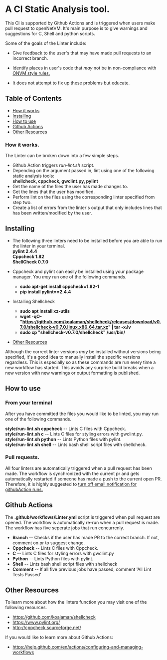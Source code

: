 # A CI Static Analysis tool.

This CI is supported by Github Actions and is triggered when users make pull request to openNetVM.
It's main purpose is to give warnings and suggestions for C, Shell and python scripts. 

Some of the goals of the Linter include:

* Give feedback to the user's that may have made pull requests to an incorrect branch.

* Identify places in user's code that *may* not be in non-compliance with [ONVM style rules.](styleguide.md)

* It does not attempt to fix up these problems but educate.

## Table of Contents

* [How it works](#how-it-works)
* [Installing](#installing)
* [How to use](#how-to-use)
* [Github Actions](#github-actions)
* [Other Resources](#other-resources)

### How it works.

The Linter can be broken down into a few simple steps.

* Github Action triggers *run-lint.sh* script.
* Depending on the argument passed in, lint using one of the following static analysis tools: \
  **shellcheck, cppcheck, gwclint.py, pylint**
* Get the name of the files the user has made changes to.
* Get the lines that the user has modified.
* Perform lint on the files using the corresponding linter specified from step two. 
* Create a list of errors from the linter's output that only includes lines that has been written/modified by the user.

## Installing

* The following three linters need to be installed before you are able to run the linter in your terminal. \
**pylint 2.4.4** \
**Cppcheck 1.82** \
**ShellCheck 0.7.0** 

* Cppcheck and pylint can easily be installed using your package manager. You *may* run one of the following commands.
   * **sudo apt-get install cppcheck=1.82-1**
   * **pip install pylint==2.4.4**

* Installing Shellcheck
  * **sudo apt install xz-utils**
  * **wget -qO- "https://github.com/koalaman/shellcheck/releases/download/v0.7.0/shellcheck-v0.7.0.linux.x86_64.tar.xz" | tar -xJv**
  * **sudo cp "shellcheck-v0.7.0/shellcheck" /usr/bin/**
* [Other Resources](#other-resources)

Although the correct linter versions *may* be installed without versions being specified, it's a good idea to manually install the specific versions regardless.
This is especially so as these commands are run every time a new workflow has started. This avoids any surprise build breaks when a new version with new warnings or output formatting is published.
  
## How to use

### From your terminal

After you have committed the files you would like to be linted, you may run one of the following commands.

**style/run-lint.sh cppcheck** -- Lints C files with Cppcheck. \
**style/run-lint.sh c** -- Lints C files for styling errors with gwclint.py. \
**style/run-lint.sh python** -- Lints Python files with pylint. \
**style/run-lint.sh shell** -- Lints bash shell script files with shellcheck.

### Pull requests.

All four linters are automatically triggered when a pull request has been made. The workflow is synchronized with the current pr and gets automatically restarted if someone has made a push to the current open PR.
Therefore, it is highly suggested to [turn off email notification for githubAction runs.](https://help.github.com/en/github/receiving-notifications-about-activity-on-github/about-email-notifications)

## Github Actions

The **.github/workflows/Linter.yml** script is triggered when pull request are opened. The workflow is automatically re-run when a pull request is made. \
The workflow has five seperate jobs that run concurrenly.

* **Branch** -- Checks if the user has made PR to the correct branch. If not, comment on pr to suggest change.
* **Cppcheck** -- Lints C files with Cppcheck. 
* **C** -- Lints C files for styling errors with gwclint.py 
* **Python** -- Lints Python files with pylint. 
* **Shell** -- Lints bash shell script files with shellcheck
* **Comment** -- If all five previous jobs have passed, comment 'All Lint Tests Passed'


## Other Resources

To learn more about how the linters function you may visit one of the following resources.
* https://github.com/koalaman/shellcheck
* https://www.pylint.org/
* http://cppcheck.sourceforge.net/

If you would like to learn more about Github Actions:
* https://help.github.com/en/actions/configuring-and-managing-workflows
